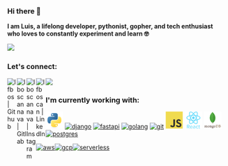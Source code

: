 ### Hi there 👋

**I am Luis, a lifelong developer, pythonist, gopher, and tech enthusiast who loves to constantly experiment and learn 🤓**

![](https://komarev.com/ghpvc/?username=lfbos&color=brightgreen)

### Let's connect:
[<img align="left" alt="lfbos | Github" width="22px" src="https://cdn.jsdelivr.net/npm/simple-icons@v3/icons/github.svg"/>](https://github.com/lfbos)
[<img align="left" alt="lboscannava | Gitlab" width="22px" src="https://cdn.jsdelivr.net/npm/simple-icons@v3/icons/gitlab.svg" />](https://gitlab.com/lboscannava)
[<img align="left" alt="lboscannava | Instagram" width="22px" src="https://cdn.jsdelivr.net/npm/simple-icons@v3/icons/instagram.svg" />](https://www.instagram.com/lboscannava)
[<img align="left" alt="lfboscan | LinkedIn" width="22px" src="https://cdn.jsdelivr.net/npm/simple-icons@v3/icons/linkedin.svg" />](https://www.linkedin.com/in/lfboscan)

<a href="mailto:lboscannava@gmail.com">
  <img align="left" width="22px" src="https://cdn.jsdelivr.net/npm/simple-icons@v3/icons/gmail.svg" />
</a>
<br>

### I'm currently working with:
<p align="left">
  	<a href="https://www.python.org" target="_blank" rel="noreferrer"><img src="https://raw.githubusercontent.com/devicons/devicon/master/icons/python/python-original.svg" alt="python" width="40" height="40" /></a>
  <a href="https://www.djangoproject.com/" target="_blank" rel="noreferrer"><img src="https://cdn.worldvectorlogo.com/logos/django.svg" alt="django" width="40" height="40" /></a>
    <a href="https://fastapi.tiangolo.com/" target="_blank" rel="noreferrer"><img src="https://cdn.worldvectorlogo.com/logos/fastapi-1.svg" alt="fastapi" width="40" height="40" /></a>
  <a href="https://go.dev/" target="_blank" rel="noreferrer"><img src="https://go.dev/blog/go-brand/Go-Logo/PNG/Go-Logo_Blue.png" alt="golang" width="40" height="40" /></a>
    <a href="https://git-scm.com/" target="_blank" rel="noreferrer"><img src="https://www.vectorlogo.zone/logos/git-scm/git-scm-icon.svg" alt="git" width="40" height="40" /></a>
    <a href="https://developer.mozilla.org/en-US/docs/Web/JavaScript" target="_blank" rel="noreferrer"><img src="https://raw.githubusercontent.com/devicons/devicon/master/icons/javascript/javascript-original.svg" alt="javascript" width="40" height="40" /></a>
    <a href="https://reactjs.org/" target="_blank" rel="noreferrer"><img src="https://raw.githubusercontent.com/devicons/devicon/master/icons/react/react-original-wordmark.svg" alt="react" width="40" height="40" /></a>
    <a href="https://www.mongodb.com/" target="_blank" rel="noreferrer"><img src="https://raw.githubusercontent.com/devicons/devicon/master/icons/mongodb/mongodb-original-wordmark.svg" alt="mongodb" width="40" height="40" /></a>
  <a href="https://www.postgresql.org/" target="_blank" rel="noreferrer"><img src="https://upload.wikimedia.org/wikipedia/commons/thumb/2/29/Postgresql_elephant.svg/993px-Postgresql_elephant.svg.png" alt="postgres" width="40" height="40" /></a>
</p>
<p>
    <a href="https://aws.amazon.com/" target="_blank" rel="noreferrer"><img src="https://upload.wikimedia.org/wikipedia/commons/thumb/9/93/Amazon_Web_Services_Logo.svg/1280px-Amazon_Web_Services_Logo.svg.png" alt="aws"  height="40" /></a><a href="https://cloud.google.com/" target="_blank" rel="noreferrer"><img src="https://logos-world.net/wp-content/uploads/2021/02/Google-Cloud-Emblem.png" alt="gcp" height="40" /><a href="https://www.serverless.com/" target="_blank" rel="noreferrer"><img src="https://user-images.githubusercontent.com/2752551/30405068-a7733b34-989e-11e7-8f66-7badaf1373ed.png" alt="serverless" height="40" />
</p>
<!--
**lfbos/lfbos** is a ✨ _special_ ✨ repository because its `README.md` (this file) appears on your GitHub profile.

Here are some ideas to get you started:

- 🔭 I’m currently working on ...
- 🌱 I’m currently learning ...
- 👯 I’m looking to collaborate on ...
- 🤔 I’m looking for help with ...
- 💬 Ask me about ...
- 📫 How to reach me: ...
- 😄 Pronouns: ...
- ⚡ Fun fact: ...
-->
